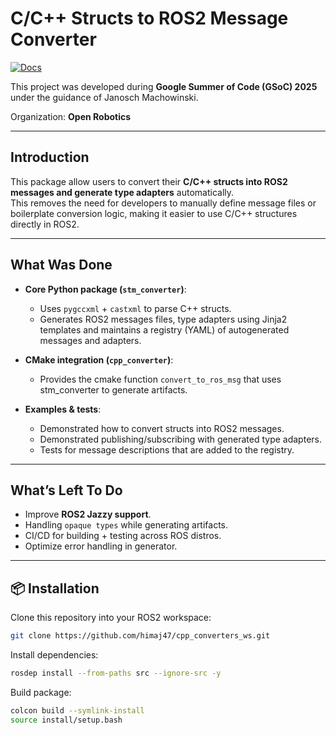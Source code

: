 # C/C++ Structs to ROS2 Message Converter

[![Docs](https://img.shields.io/badge/docs-online-blue)](https://himaj47.github.io/cpp_converters_doc/)

This project was developed during **Google Summer of Code (GSoC) 2025** under the guidance of Janosch Machowinski. 

Organization: **Open Robotics**

---

## Introduction

This package allow users to convert their **C/C++ structs into ROS2 messages and generate type adapters** automatically.  
This removes the need for developers to manually define message files or boilerplate conversion logic, making it easier to use C/C++ structures directly in ROS2.

---

## What Was Done

- **Core Python package (`stm_converter`)**:  
  - Uses `pygccxml` + `castxml` to parse C++ structs.  
  - Generates ROS2 messages files, type adapters using Jinja2 templates and maintains a registry (YAML) of autogenerated messages and adapters.  

- **CMake integration (`cpp_converter`)**:  
  - Provides the cmake function `convert_to_ros_msg` that uses stm_converter to generate artifacts.  

- **Examples & tests**:  
  - Demonstrated how to convert structs into ROS2 messages. 
  - Demonstrated publishing/subscribing with generated type adapters.    
  - Tests for message descriptions that are added to the registry.

---

## What’s Left To Do

- Improve **ROS2 Jazzy support**.  
- Handling `opaque types` while generating artifacts.
- CI/CD for building + testing across ROS distros.  
- Optimize error handling in generator.  

---

## 📦 Installation

Clone this repository into your ROS2 workspace:
```bash
git clone https://github.com/himaj47/cpp_converters_ws.git
```

Install dependencies:
```bash
rosdep install --from-paths src --ignore-src -y
```

Build package:
```bash
colcon build --symlink-install
source install/setup.bash
```